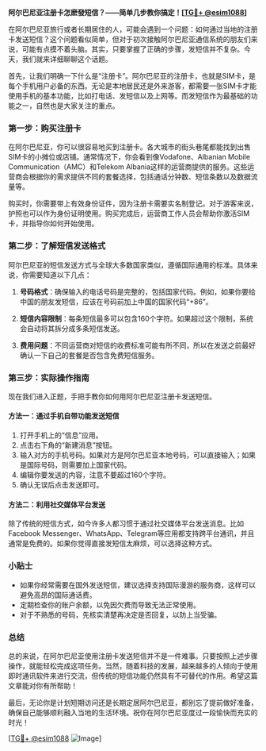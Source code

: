 **阿尔巴尼亚注册卡怎麽發短信？——简单几步教你搞定！[[TG💪+ @esim1088](https://t.me/s/esim1088)]**

在阿尔巴尼亚旅行或者长期居住的人，可能会遇到一个问题：如何通过当地的注册卡发送短信？这个问题看似简单，但对于初次接触阿尔巴尼亚通信系统的朋友们来说，可能有点摸不着头脑。其实，只要掌握了正确的步骤，发短信并不复杂。今天，我们就来详细聊聊这个话题。

首先，让我们明确一下什么是“注册卡”。阿尔巴尼亚的注册卡，也就是SIM卡，是每个手机用户必备的东西。无论是本地居民还是外来游客，都需要一张SIM卡才能使用手机的基本功能，比如打电话、发短信以及上网等。而发短信作为最基础的功能之一，自然也是大家关注的重点。

### 第一步：购买注册卡

在阿尔巴尼亚，你可以很容易地买到注册卡。各大城市的街头巷尾都能找到出售SIM卡的小摊位或店铺。通常情况下，你会看到像Vodafone、Albanian Mobile Communication（AMC）和Telekom Albania这样的运营商提供的服务。这些运营商会根据你的需求提供不同的套餐选择，包括通话分钟数、短信条数以及数据流量等。

购买时，你需要带上有效身份证件，因为注册卡需要实名制登记。对于游客来说，护照也可以作为身份证明使用。购买完成后，运营商工作人员会帮助你激活SIM卡，并指导你如何开始使用。

### 第二步：了解短信发送格式

阿尔巴尼亚的短信发送方式与全球大多数国家类似，遵循国际通用的标准。具体来说，你需要知道以下几点：

1. **号码格式**：确保输入的电话号码是完整的，包括国家代码。例如，如果你要给中国的朋友发短信，应该在号码前加上中国的国家代码“+86”。
   
2. **短信内容限制**：每条短信最多可以包含160个字符。如果超过这个限制，系统会自动将其拆分成多条短信发送。

3. **费用问题**：不同运营商对短信的收费标准可能有所不同，所以在发送之前最好确认一下自己的套餐是否包含免费短信服务。

### 第三步：实际操作指南

现在我们进入正题，手把手教你如何用阿尔巴尼亚注册卡发送短信。

#### 方法一：通过手机自带功能发送短信

1. 打开手机上的“信息”应用。
2. 点击右下角的“新建消息”按钮。
3. 输入对方的手机号码。如果对方是阿尔巴尼亚本地号码，可以直接输入；如果是国际号码，则需要加上国家代码。
4. 编辑你要发送的内容，注意不要超过160个字符。
5. 确认无误后点击发送即可。

#### 方法二：利用社交媒体平台发送

除了传统的短信方式，如今许多人都习惯于通过社交媒体平台发送消息。比如Facebook Messenger、WhatsApp、Telegram等应用都支持跨平台通讯，并且通常是免费的。如果你觉得直接发短信太麻烦，可以选择这种方式。

### 小贴士

- 如果你经常需要在国外发送短信，建议选择支持国际漫游的服务商，这样可以避免高昂的国际通话费。
- 定期检查你的账户余额，以免因欠费而导致无法正常使用。
- 对于不熟悉的号码，先核实清楚再决定是否回复，以防上当受骗。

### 总结

总的来说，在阿尔巴尼亚使用注册卡发送短信并不是一件难事。只要按照上述步骤操作，就能轻松完成这项任务。当然，随着科技的发展，越来越多的人倾向于使用即时通讯软件来进行交流，但传统的短信功能仍然具有不可替代的作用。希望这篇文章能对你有所帮助！

最后，无论你是计划短期访问还是长期定居阿尔巴尼亚，都别忘了提前做好准备，确保自己能够顺利融入当地的生活环境。祝你在阿尔巴尼亚度过一段愉快而充实的时光！

[[TG💪+ @esim1088](https://t.me/s/esim1088) ![Image](https://i.postimg.cc/4NQfJmqS/Snipaste-2025-05-13-00-14-12.png)]